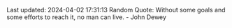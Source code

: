 Last updated: 2024-04-02 17:31:13
Random Quote: Without some goals and some efforts to reach it, no man can live. - John Dewey